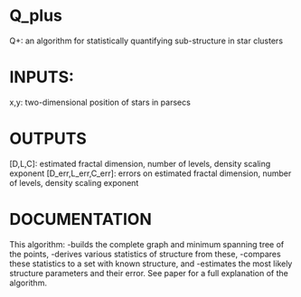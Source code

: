 # Q_plus
Q+: an algorithm for statistically quantifying sub-structure in star clusters

# INPUTS:
x,y: two-dimensional position of stars in parsecs

# OUTPUTS
[D,L,C]: estimated fractal dimension, number of levels, density scaling exponent
[D_err,L_err,C_err]: errors on  estimated fractal dimension, number of levels, density scaling exponent

# DOCUMENTATION
This algorithm:
	-builds the complete graph and minimum spanning tree of the points,
	-derives various statistics of structure from these,
	-compares these statistics to a set with known structure, and
	-estimates the most likely structure parameters and their error.
See paper for a full explanation of the algorithm.


